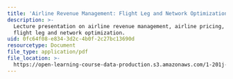 ```yaml
---
title: 'Airline Revenue Management: Flight Leg and Network Optimization'
description: >-
  Lecture presentation on airline revenue management, airline pricing, and
  flight leg and network optimization.
uid: 0fc64f08-e834-3d2c-4b0f-2c27bc13690d
resourcetype: Document
file_type: application/pdf
file_location: >-
  https://open-learning-course-data-production.s3.amazonaws.com/1-201j-transportation-systems-analysis-demand-and-economics-fall-2008/0fc64f08e8343d2c4b0f2c27bc13690d_MIT1_201JF08_lec17.pdf
---
```

